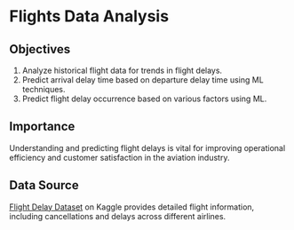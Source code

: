 # Flights Data Analysis
## Objectives
1. Analyze historical flight data for trends in flight delays.
2. Predict arrival delay time based on departure delay time using ML techniques.
3. Predict flight delay occurrence based on various factors using ML.

## Importance
Understanding and predicting flight delays is vital for improving operational efficiency and customer satisfaction in the aviation industry.

## Data Source
[Flight Delay Dataset](https://www.kaggle.com/datasets/robikscube/flight-delay-dataset-20182022/data?select=raw) on Kaggle provides detailed flight information, including cancellations and delays across different airlines.
